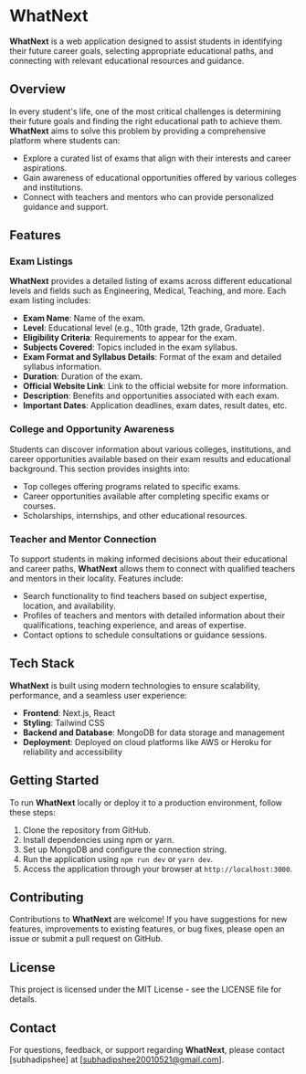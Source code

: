 # WhatNext

**WhatNext** is a web application designed to assist students in identifying their future career goals, selecting appropriate educational paths, and connecting with relevant educational resources and guidance.

## Overview

In every student's life, one of the most critical challenges is determining their future goals and finding the right educational path to achieve them. **WhatNext** aims to solve this problem by providing a comprehensive platform where students can:

- Explore a curated list of exams that align with their interests and career aspirations.
- Gain awareness of educational opportunities offered by various colleges and institutions.
- Connect with teachers and mentors who can provide personalized guidance and support.

## Features

### Exam Listings

**WhatNext** provides a detailed listing of exams across different educational levels and fields such as Engineering, Medical, Teaching, and more. Each exam listing includes:

- **Exam Name**: Name of the exam.
- **Level**: Educational level (e.g., 10th grade, 12th grade, Graduate).
- **Eligibility Criteria**: Requirements to appear for the exam.
- **Subjects Covered**: Topics included in the exam syllabus.
- **Exam Format and Syllabus Details**: Format of the exam and detailed syllabus information.
- **Duration**: Duration of the exam.
- **Official Website Link**: Link to the official website for more information.
- **Description**: Benefits and opportunities associated with each exam.
- **Important Dates**: Application deadlines, exam dates, result dates, etc.

### College and Opportunity Awareness

Students can discover information about various colleges, institutions, and career opportunities available based on their exam results and educational background. This section provides insights into:

- Top colleges offering programs related to specific exams.
- Career opportunities available after completing specific exams or courses.
- Scholarships, internships, and other educational resources.

### Teacher and Mentor Connection

To support students in making informed decisions about their educational and career paths, **WhatNext** allows them to connect with qualified teachers and mentors in their locality. Features include:

- Search functionality to find teachers based on subject expertise, location, and availability.
- Profiles of teachers and mentors with detailed information about their qualifications, teaching experience, and areas of expertise.
- Contact options to schedule consultations or guidance sessions.

## Tech Stack

**WhatNext** is built using modern technologies to ensure scalability, performance, and a seamless user experience:

- **Frontend**: Next.js, React
- **Styling**: Tailwind CSS
- **Backend and Database**: MongoDB for data storage and management
- **Deployment**: Deployed on cloud platforms like AWS or Heroku for reliability and accessibility

## Getting Started

To run **WhatNext** locally or deploy it to a production environment, follow these steps:

1. Clone the repository from GitHub.
2. Install dependencies using npm or yarn.
3. Set up MongoDB and configure the connection string.
4. Run the application using `npm run dev` or `yarn dev`.
5. Access the application through your browser at `http://localhost:3000`.

## Contributing

Contributions to **WhatNext** are welcome! If you have suggestions for new features, improvements to existing features, or bug fixes, please open an issue or submit a pull request on GitHub.

## License

This project is licensed under the MIT License - see the LICENSE file for details.

## Contact

For questions, feedback, or support regarding **WhatNext**, please contact [subhadipshee] at [subhadipshee20010521@gmail.com].
